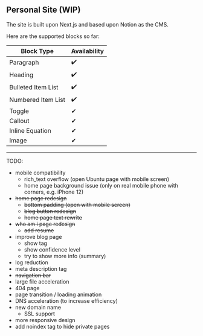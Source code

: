 ## Personal Site (WIP)

The site is built upon Next.js and based upon Notion as the CMS.

Here are the supported blocks so far:

| Block Type         | Availability |
|--------------------|--------------|
| Paragraph          | ✔️           |
| Heading            | ✔️           |
| Bulleted Item List | ✔️           |
| Numbered Item List | ✔️           |
| Toggle             | ✔            |
| Callout            | ✔            |
| Inline Equation    | ✔            |
| Image              | ✔            |

---
TODO:

* mobile compatibility
  * rich_text overflow (open Ubuntu page with mobile screen)
  * home page background issue (only on real mobile phone with corners, e.g. iPhone 12)
* ~~home page redesign~~
  * ~~bottom padding (open with mobile screen)~~
  * ~~blog button redesign~~
  * ~~home page text rewrite~~
* ~~who am i page redesign~~
  * ~~add resume~~
* improve blog page
  * show tag
  * show confidence level
  * try to show more info (summary)
* log reduction
* meta description tag
* ~~navigation bar~~
* large file acceleration
* 404 page
* page transition / loading animation
* DNS acceleration (to increase efficiency)
* new domain name
  * SSL support
* more responsive design
* add noindex tag to hide private pages
